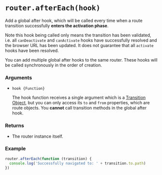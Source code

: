 # `router.afterEach(hook)`

Add a global after hook, which will be called every time when a route transition successfully **enters the activation phase**.

Note this hook being called only means the transition has been validated, i.e. all `canDeactivate` and `canActivate` hooks have successfully resolved and the browser URL has been updated. It does not guarantee that all `activate` hooks have been resolved.

You can add multiple global after hooks to the same router. These hooks will be called synchronously in the order of creation.

### Arguments

- `hook {Function}`

  The hook function receives a single argument which is a [Transition Object](../pipeline/hooks.html#transition-object), but you can only access its `to` and `from` properties, which are route objects. You **cannot** call transition methods in the global after hook.

### Returns

- The router instance itself.

### Example

``` js
router.afterEach(function (transition) {
  console.log('Successfully navigated to: ' + transition.to.path)
})
```
